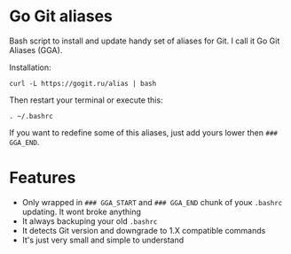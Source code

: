 # Go Git aliases

Bash script to install and update handy set of aliases for Git. I call it Go Git Aliases (GGA). 

Installation:
```
curl -L https://gogit.ru/alias | bash
```
Then restart your terminal or execute this:
```
. ~/.bashrc
```
If you want to redefine some of this aliases, just add yours lower then `### GGA_END`.

# Features

- Only wrapped in `### GGA_START` and `### GGA_END` chunk of youк `.bashrc` updating. It wont broke anything
- It always backuping your old `.bashrc`
- It detects Git version and downgrade to 1.X compatible commands
- It's just very small and simple to understand
